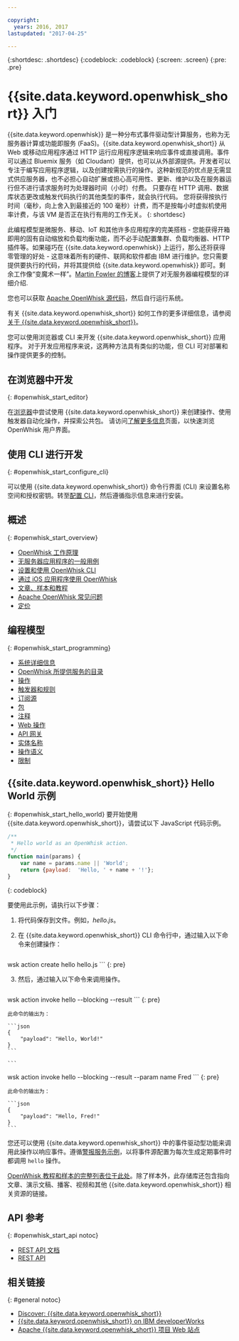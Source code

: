 ```yaml
---

copyright:
  years: 2016, 2017
lastupdated: "2017-04-25"

---
```


{:shortdesc: .shortdesc}
{:codeblock: .codeblock}
{:screen: .screen}
{:pre: .pre}

# {{site.data.keyword.openwhisk_short}} 入门


{{site.data.keyword.openwhisk}} 是一种分布式事件驱动型计算服务，也称为无服务器计算或功能即服务 (FaaS)。{{site.data.keyword.openwhisk_short}} 从 Web 或移动应用程序通过 HTTP 运行应用程序逻辑来响应事件或直接调用。事件可以通过 Bluemix 服务（如 Cloudant）提供，也可以从外部源提供。开发者可以专注于编写应用程序逻辑，以及创建按需执行的操作。这种新规范的优点是无需显式供应服务器，也不必担心自动扩展或担心高可用性、更新、维护以及在服务器运行但不进行请求服务时为处理器时间（小时）付费。
只要存在 HTTP 调用、数据库状态更改或触发代码执行的其他类型的事件，就会执行代码。
您将获得按执行时间（毫秒，向上舍入到最接近的 100 毫秒）计费，而不是按每小时虚拟机使用率计费，与该 VM 是否正在执行有用的工作无关。
{: shortdesc}

此编程模型是微服务、移动、IoT 和其他许多应用程序的完美搭档 - 您能获得开箱即用的固有自动缩放和负载均衡功能，而不必手动配置集群、负载均衡器、HTTP 插件等。如果碰巧在 {{site.data.keyword.openwhisk}} 上运行，那么还将获得零管理的好处 - 这意味着所有的硬件、联网和软件都由 IBM 进行维护。您只需要提供要执行的代码，并将其提供给 {{site.data.keyword.openwhisk}} 即可。剩余工作像“变魔术一样”。[Martin Fowler 的博客](https://martinfowler.com/articles/serverless.html)上提供了对无服务器编程模型的详细介绍.

您也可以获取 [Apache OpenWhisk 源代码](https://github.com/openwhisk/openwhisk)，然后自行运行系统。

有关 {{site.data.keyword.openwhisk_short}} 如何工作的更多详细信息，请参阅[关于 {{site.data.keyword.openwhisk_short}}](./openwhisk_about.html)。

您可以使用浏览器或 CLI 来开发 {{site.data.keyword.openwhisk_short}} 应用程序。
对于开发应用程序来说，这两种方法具有类似的功能，但 CLI 可对部署和操作提供更多的控制。

## 在浏览器中开发
{: #openwhisk_start_editor}

在[浏览器](https://console.{DomainName}/openwhisk/editor)中尝试使用 {{site.data.keyword.openwhisk_short}} 来创建操作、使用触发器自动化操作，并探索公共包。
请访问[了解更多信息](https://console.{DomainName}/openwhisk/learn)页面，以快速浏览 OpenWhisk 用户界面。

## 使用 CLI 进行开发
{: #openwhisk_start_configure_cli}

可以使用 {{site.data.keyword.openwhisk_short}} 命令行界面 (CLI) 来设置名称空间和授权密钥。转至[配置 CLI](https://console.{DomainName}/openwhisk/cli)，然后遵循指示信息来进行安装。

## 概述
{: #openwhisk_start_overview}
- [OpenWhisk 工作原理](./openwhisk_about.html)
- [无服务器应用程序的一般用例](./openwhisk_use_cases.html)
- [设置和使用 OpenWhisk CLI](./openwhisk_cli.html)
- [通过 iOS 应用程序使用 OpenWhisk](./openwhisk_mobile_sdk.html)
- [文章、样本和教程](https://github.com/openwhisk/openwhisk-external-resources)
- [Apache OpenWhisk 常见问题](http://openwhisk.org/faq)
- [定价](https://console.ng.bluemix.net/openwhisk/learn/pricing)

## 编程模型
{: #openwhisk_start_programming}
- [系统详细信息](./openwhisk_reference.html)
- [OpenWhisk 所提供服务的目录](./openwhisk_catalog.html)
- [操作](./openwhisk_actions.html)
- [触发器和规则](./openwhisk_triggers_rules.html)
- [订阅源](./openwhisk_feeds.html)
- [包](./openwhisk_packages.html)
- [注释](./openwhisk_annotations.html)
- [Web 操作](./openwhisk_webactions.html)
- [API 网关](./openwhisk_apigateway.html)
- [实体名称](./openwhisk_reference.html#openwhisk_entities)
- [操作语义](./openwhisk_reference.html#openwhisk_semantics)
- [限制](./openwhisk_reference.html#openwhisk_syslimits)

## {{site.data.keyword.openwhisk_short}} Hello World 示例
{: #openwhisk_start_hello_world}
要开始使用 {{site.data.keyword.openwhisk_short}}，请尝试以下 JavaScript 代码示例。

```javascript
/**
 * Hello world as an OpenWhisk action.
 */
function main(params) {
    var name = params.name || 'World';
    return {payload:  'Hello, ' + name + '!'};
}
```
{: codeblock}

要使用此示例，请执行以下步骤：

1. 将代码保存到文件。例如，*hello.js*。

2. 在 {{site.data.keyword.openwhisk_short}} CLI 命令行中，通过输入以下命令来创建操作：

    ```
wsk action create hello hello.js
    ```
    {: pre}

3. 然后，通过输入以下命令来调用操作。

    ```
wsk action invoke hello --blocking --result
    ```
    {: pre}  

    此命令的输出为：

    ```json
    {
        "payload": "Hello, World!"
    }
    ```
    
    ```
wsk action invoke hello --blocking --result --param name Fred
    ```
    {: pre}  

    此命令的输出为：

    ```json
    {
        "payload": "Hello, Fred!"
    }
    ```

您还可以使用 {{site.data.keyword.openwhisk_short}} 中的事件驱动型功能来调用此操作以响应事件。遵循[警报服务示例](./openwhisk_packages.html#openwhisk_packages_trigger)，以将事件源配置为每次生成定期事件时都调用 `hello` 操作。

[OpenWhisk 教程和样本的完整列表位于此处](https://github.com/openwhisk/openwhisk-external-resources#sample-applications)。除了样本外，此存储库还包含指向文章、演示文稿、播客、视频和其他 {{site.data.keyword.openwhisk_short}} 相关资源的链接。

## API 参考
{: #openwhisk_start_api notoc}
* [REST API 文档](./openwhisk_reference.html#openwhisk_ref_restapi)
* [REST API](https://console.{DomainName}/apidocs/98)

## 相关链接
{: #general notoc}
* [Discover: {{site.data.keyword.openwhisk_short}}](http://www.ibm.com/cloud-computing/bluemix/openwhisk/)
* [{{site.data.keyword.openwhisk_short}} on IBM developerWorks](https://developer.ibm.com/openwhisk/)
* [Apache {{site.data.keyword.openwhisk_short}} 项目 Web 站点](http://openwhisk.org)
